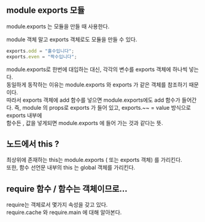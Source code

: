 ## module exports 모듈

module.exports 는 모듈을 만들 때 사용한다.

module 객체 말고 exports 객체로도 모듈을 만들 수 있다.

```javascript
exports.odd = "홀수입니다";
exports.even = "짝수입니다";
```

module.exports로 한번에 대입하는 대신, 각각의 변수를 exports 객체에 하나씩 넣는다.  
동일하게 동작하는 이유는 module.exports 와 exports 가 같은 객체를 참조하기 때문이다.  
따라서 exports 객체에 add 함수를 넣으면 module.exports에도 add 함수가 들어간다.
즉, module 의 props로 exports 가 들어 있고, exports.~~ = value 방식으로 exports 내부에  
함수든 , 값을 넣게되면 module.exports 에 들어 가는 것과 같다는 뜻.

## 노드에서 this ?

최상위에 존재하는 this는 module.exports ( 또는 exports 객체) 를 가리킨다.  
또한, 함수 선언문 내부의 this 는 global 객체를 가리킨다.

## require 함수 / 함수는 객체이므로...

require는 객체로서 몇가지 속성을 갖고 있다.  
require.cache 와 require.main 에 대해 알아본다.  

